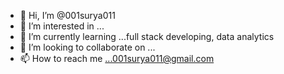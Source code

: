 - 👋 Hi, I’m @001surya011
- 👀 I’m interested in ...
- 🌱 I’m currently learning ...full stack developing, data analytics
- 💞️ I’m looking to collaborate on ...
- 📫 How to reach me ...001surya011@gmail.com

<!---
001surya011/001surya011 is a ✨ special ✨ repository because its `README.md` (this file) appears on your GitHub profile.
You can click the Preview link to take a look at your changes.
--->
